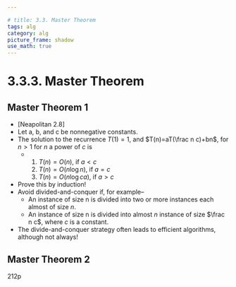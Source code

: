 ```yaml
---

# title: 3.3. Master Theorem 
tags: alg
category: alg
picture_frame: shadow
use_math: true
---
```


# 3.3.3. Master Theorem 

## Master Theorem 1

- [Neapolitan 2.8]
- Let a, b, and c be nonnegative constants. 
- The solution to the recurrence $T (1)=1$, and $T(n)=aT(\frac n c)+bn$, for $n>1$ for $n$ a power of $c$ is
  - 1. $T(n)=O(n)$, if $a<c$ 
    2. $T(n)=O(n \log n)$, if $a=c$ 
    3. $T(n) = O(n \log ca)$, if $a > c$
- Prove this by induction!
- Avoid divided-and-conquer if, for example–
  - An instance of size n is divided into two or more instances each almost of size $n$.
  - An instance of size n is divided into almost $n$ instance of size $\frac n c$, where $c$ is a constant.
- The divide-and-conquer strategy often leads to efficient algorithms, although not always!

## Master Theorem 2

212p


